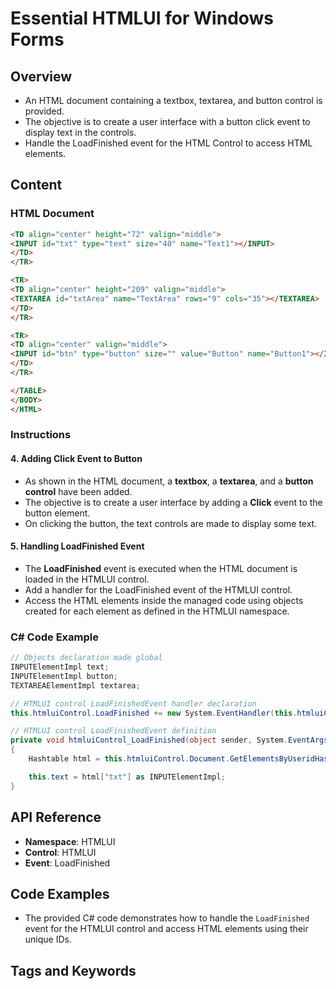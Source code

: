 <!--
source: image
domain: syncfusion-sdk
task: pdf-ocr-to-markdown
language: en (keep original; do not translate)
source_filename: page_023.jpeg
document_name: HTMLUI
page_number: 023
page_id: HTMLUI#page_023
product: Syncfusion Winforms
version: 11.4.0.26
timestamp: 2025-08-09T07:03:50Z
fidelity: lossless
-->

# Essential HTMLUI for Windows Forms

## Overview
- An HTML document containing a textbox, textarea, and button control is provided.
- The objective is to create a user interface with a button click event to display text in the controls.
- Handle the LoadFinished event for the HTML Control to access HTML elements.

## Content

### HTML Document

```html
<TD align="center" height="72" valign="middle">
<INPUT id="txt" type="text" size="40" name="Text1"></INPUT>
</TD>
</TR>

<TR>
<TD align="center" height="209" valign="middle">
<TEXTAREA id="txtArea" name="TextArea" rows="9" cols="35"></TEXTAREA>
</TD>
</TR>

<TR>
<TD align="center" valign="middle">
<INPUT id="btn" type="button" size="" value="Button" name="Button1"></INPUT>
</TD>
</TR>

</TABLE>
</BODY>
</HTML>
```

### Instructions

#### 4. Adding Click Event to Button
- As shown in the HTML document, a **textbox**, a **textarea**, and a **button control** have been added.
- The objective is to create a user interface by adding a **Click** event to the button element.
- On clicking the button, the text controls are made to display some text.

#### 5. Handling LoadFinished Event
- The **LoadFinished** event is executed when the HTML document is loaded in the HTMLUI control.
- Add a handler for the LoadFinished event of the HTMLUI control.
- Access the HTML elements inside the managed code using objects created for each element as defined in the HTMLUI namespace.

### C# Code Example

```csharp
// Objects declaration made global
INPUTElementImpl text;
INPUTElementImpl button;
TEXTAREAElementImpl textarea;

// HTMLUI control LoadFinishedEvent handler declaration
this.htmluiControl.LoadFinished += new System.EventHandler(this.htmluiControl_LoadFinished);

// HTMLUI control LoadFinishedEvent definition
private void htmluiControl_LoadFinished(object sender, System.EventArgs e)
{
    Hashtable html = this.htmluiControl.Document.GetElementsByUseridHash();

    this.text = html["txt"] as INPUTElementImpl;
}
```

## API Reference
- **Namespace**: HTMLUI
- **Control**: HTMLUI
- **Event**: LoadFinished

## Code Examples
- The provided C# code demonstrates how to handle the `LoadFinished` event for the HTMLUI control and access HTML elements using their unique IDs.

## Tags and Keywords
<!-- tags: [HTMLUI, WinForms, LoadFinished, Button, ClickEvent, ElementAccess] keywords: [textbox, textarea, button, LoadFinished, EventHandler, GetElementsByUseridHash] -->